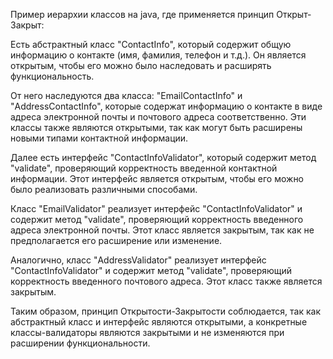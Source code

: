 Пример иерархии классов на java, где применяется принцип Открыт-Закрыт:

Есть абстрактный класс "ContactInfo", который содержит общую информацию о контакте (имя, фамилия, телефон и т.д.). Он является открытым, чтобы его можно было наследовать и расширять функциональность.

От него наследуются два класса: "EmailContactInfo" и "AddressContactInfo", которые содержат информацию о контакте в виде адреса электронной почты и почтового адреса соответственно. Эти классы также являются открытыми, так как могут быть расширены новыми типами контактной информации.

Далее есть интерфейс "ContactInfoValidator", который содержит метод "validate", проверяющий корректность введенной контактной информации. Этот интерфейс является открытым, чтобы его можно было реализовать различными способами.

Класс "EmailValidator" реализует интерфейс "ContactInfoValidator" и содержит метод "validate", проверяющий корректность введенного адреса электронной почты. Этот класс является закрытым, так как не предполагается его расширение или изменение.

Аналогично, класс "AddressValidator" реализует интерфейс "ContactInfoValidator" и содержит метод "validate", проверяющий корректность введенного почтового адреса. Этот класс также является закрытым.

Таким образом, принцип Открытости-Закрытости соблюдается, так как абстрактный класс и интерфейс являются открытыми, а конкретные классы-валидаторы являются закрытыми и не изменяются при расширении функциональности.